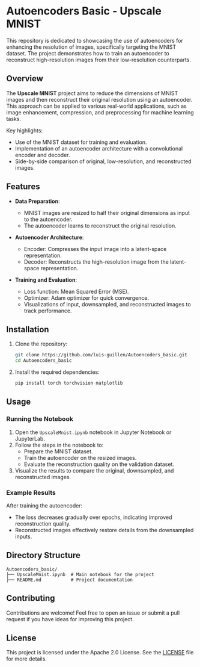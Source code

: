 # Autoencoders Basic - Upscale MNIST

This repository is dedicated to showcasing the use of autoencoders for enhancing the resolution of images, specifically targeting the MNIST dataset. The project demonstrates how to train an autoencoder to reconstruct high-resolution images from their low-resolution counterparts.

## Overview

The **Upscale MNIST** project aims to reduce the dimensions of MNIST images and then reconstruct their original resolution using an autoencoder. This approach can be applied to various real-world applications, such as image enhancement, compression, and preprocessing for machine learning tasks.

Key highlights:
- Use of the MNIST dataset for training and evaluation.
- Implementation of an autoencoder architecture with a convolutional encoder and decoder.
- Side-by-side comparison of original, low-resolution, and reconstructed images.

## Features

- **Data Preparation**:
  - MNIST images are resized to half their original dimensions as input to the autoencoder.
  - The autoencoder learns to reconstruct the original resolution.

- **Autoencoder Architecture**:
  - Encoder: Compresses the input image into a latent-space representation.
  - Decoder: Reconstructs the high-resolution image from the latent-space representation.

- **Training and Evaluation**:
  - Loss function: Mean Squared Error (MSE).
  - Optimizer: Adam optimizer for quick convergence.
  - Visualizations of input, downsampled, and reconstructed images to track performance.

## Installation

1. Clone the repository:
   ```bash
   git clone https://github.com/luis-guillen/Autoencoders_basic.git
   cd Autoencoders_basic
   ```

2. Install the required dependencies:
   ```bash
   pip install torch torchvision matplotlib
   ```

## Usage

### Running the Notebook

1. Open the `UpscaleMnist.ipynb` notebook in Jupyter Notebook or JupyterLab.
2. Follow the steps in the notebook to:
   - Prepare the MNIST dataset.
   - Train the autoencoder on the resized images.
   - Evaluate the reconstruction quality on the validation dataset.
3. Visualize the results to compare the original, downsampled, and reconstructed images.

### Example Results

After training the autoencoder:
- The loss decreases gradually over epochs, indicating improved reconstruction quality.
- Reconstructed images effectively restore details from the downsampled inputs.

## Directory Structure

```
Autoencoders_basic/
├── UpscaleMnist.ipynb  # Main notebook for the project
├── README.md           # Project documentation
```

## Contributing

Contributions are welcome! Feel free to open an issue or submit a pull request if you have ideas for improving this project.

## License

This project is licensed under the Apache 2.0 License. See the [LICENSE](./LICENSE) file for more details.
